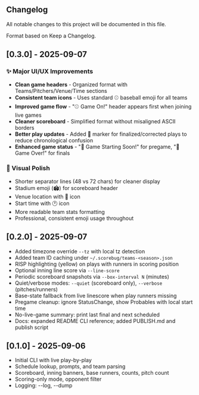 ## Changelog

All notable changes to this project will be documented in this file.

Format based on Keep a Changelog.

## [0.3.0] - 2025-09-07

### ✨ Major UI/UX Improvements
- **Clean game headers** - Organized format with Teams/Pitchers/Venue/Time sections
- **Consistent team icons** - Uses standard ⚾ baseball emoji for all teams
- **Improved game flow** - "⚾ Game On!" header appears first when joining live games
- **Cleaner scoreboard** - Simplified format without misaligned ASCII borders
- **Better play updates** - Added 📝 marker for finalized/corrected plays to reduce chronological confusion
- **Enhanced game status** - "🎯 Game Starting Soon!" for pregame, "🏁 Game Over!" for finals

### 🎨 Visual Polish
- Shorter separator lines (48 vs 72 chars) for cleaner display  
- Stadium emoji (🏟️) for scoreboard header
- Venue location with 📍 icon
- Start time with 🕐 icon
- More readable team stats formatting
- Professional, consistent emoji usage throughout

## [0.2.0] - 2025-09-07

- Added timezone override `--tz` with local tz detection
- Added team ID caching under `~/.scorebug/teams-<season>.json`
- RISP highlighting (yellow) on plays with runners in scoring position
- Optional inning line score via `--line-score`
- Periodic scoreboard snapshots via `--box-interval N` (minutes)
- Quiet/verbose modes: `--quiet` (scoreboard only), `--verbose` (pitches/runners)
- Base-state fallback from live linescore when play runners missing
- Pregame cleanup: ignore StatusChange, show Probables with local start time
- No-live-game summary: print last final and next scheduled
- Docs: expanded README CLI reference; added PUBLISH.md and publish script

## [0.1.0] - 2025-09-06

- Initial CLI with live play-by-play
- Schedule lookup, prompts, and team parsing
- Scoreboard, inning banners, base runners, counts, pitch count
- Scoring-only mode, opponent filter
- Logging: --log, --dump

